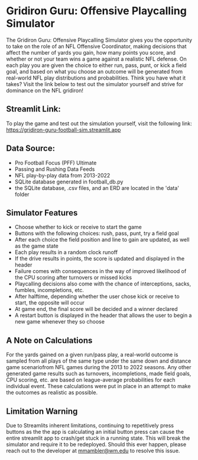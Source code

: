 # Gridiron Guru: Offensive Playcalling Simulator

The Gridiron Guru: Offensive Playcalling Simulator gives you the opportunity to take on the role of an NFL Offensive Coordinator, making decisions that affect the number of yards you gain, how many points you score, and whether or not your team wins a game against a realistic NFL defense. On each play you are given the choice to either run, pass, punt, or kick a field goal, and based on what you choose an outcome will be generated from real-world NFL play distributions and probabilities. Think you have what it takes? Visit the link below to test out the simulator yourself and strive for dominance on the NFL gridiron!

## Streamlit Link:
To play the game and test out the simulation yourself, visit the following link:
https://gridiron-guru-football-sim.streamlit.app

## Data Source:
- Pro Football Focus (PFF) Ultimate
- Passing and Rushing Data Feeds
- NFL play-by-play data from 2013-2022
- SQLite database generated in football_db.py
- the SQLite database, .csv files, and an ERD are located in the 'data' folder

## Simulator Features
- Choose whether to kick or receive to start the game
- Buttons with the following choices: rush, pass, punt, try a field goal
- After each choice the field position and line to gain are updated, as well as the game state
- Each play results in a random clock runoff
- If the drive results in points, the score is updated and displayed in the header
- Failure comes with consequences in the way of improved likelihood of the CPU scoring after turnovers or missed kicks
- Playcalling decisions also come with the chance of interceptions, sacks, fumbles, incompletions, etc.
- After halftime, depending whether the user chose kick or receive to start, the opposite will occur
- At game end, the final score will be decided and a winner declared
- A restart button is displayed in the header that allows the user to begin a new game whenever they so choose

## A Note on Calculations
For the yards gained on a given run/pass play, a real-world outcome is sampled from all plays of the same type under the same down and distance game scenariofrom NFL games during the 2013 to 2022 seasons. Any other generated game results such as turnovers, incompletions, made field goals, CPU scoring, etc. are based on league-average probabilities for each individual event. These calculations were put in place in an attempt to make the outcomes as realistic as possible.

## Limitation Warning
Due to Streamlits inherent limitations, continuing to repetitively press buttons as the the app is calculating an initial button press can cause the entire streamlit app to crash/get stuck in a running state. This will break the simulator and require it to be redeployed. Should this ever happen, please reach out to the developer at mmambler@wm.edu to resolve this issue.
